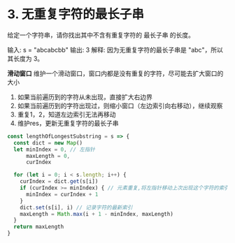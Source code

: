 # 3. 无重复字符的最长子串
给定一个字符串，请你找出其中不含有重复字符的 最长子串 的长度。

输入: s = "abcabcbb"
输出: 3 
解释: 因为无重复字符的最长子串是 "abc"，所以其长度为 3。

**滑动窗口**
维护一个滑动窗口，窗口内都是没有重复的字符，尽可能去扩大窗口的大小
1. 如果当前遍历到的字符从未出现，直接扩大右边界
2. 如果当前遍历到的字符出现过，则缩小窗口（左边索引向右移动），继续观察
3. 重复1，2，知道左边索引无法再移动
4. 维护res，更新无重复字符的最长子串

```js
const lengthOfLongestSubstring = s => {
  const dict = new Map()
  let minIndex = 0, // 左指针 
      maxLength = 0,
      curIndex

  for (let i = 0; i < s.length; i++) {
    curIndex = dict.get(s[i])
    if (curIndex >= minIndex) { // 元素重复,将左指针移动上次出现这个字符的索引的下一位
      minIndex = curIndex + 1
    }
    dict.set(s[i], i) // 记录字符的最新索引
    maxLength = Math.max(i + 1 - minIndex, maxLength)
  }
  return maxLength
}
```